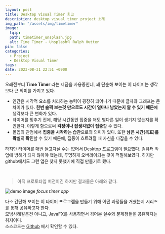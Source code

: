 ```yaml
---
layout: post
title: Desktop Visual Timer 회고
description: desktop visual timer project 소개
img_path: "/assets/img/timetimer"
image:
  lqip:
  path: timetimer_unsplash.jpg
  alt: Time Timer - Unsplash의 Ralph Hutter
pin: false
categories:
  - Project
  - Desktop Visual Timer
tags:
date: 2023-08-31 22:51 +0900
---
```


오래전부터 **Time Timer** 라는 제품을 사용중인데, 꽤 단순해 보이는 이 타이머는 생각보다 큰 의미를 가지고 있다.

- 인간은 시각적 요소를 처리하는 능력이 굉장히 띄어나기 때문에 글자와 그래프는 큰 차이가 있다. **한번 슬쩍 보는것 만으로도 시간이 얼마나 남았는지 알 수 있기 때문**에 생각보다 큰 변화가 있다.
- 타이머를 맞추기 전에, 해당 시간동안 집중을 해도 별다른 일이 생기지 않는지를 확인한다. 이렇게 함으로써 **걱정이나 잡생각없이 집중**할 수 있다.
- 몰입의 관점에서 **집중을 시작하는 습관**으로의 의미가 있다. 또한 **남은 시간(목표)를 확실히 확인**할 수 있기 때문에, 집중이 흐트려질 때 자신을 다잡을 수 있다.

하지만 타이머를 매번 들고다닐 수는 없어서 Desktop 프로그램이 필요했다. 컴퓨터 작업에 방해가 되지 않아야 했는데, 투명하게 오버레이되는 것이 적절해보였다. 하지만 github에서도 그런 앱은 찾지 못했기에 직접 만들기로 했다.

<br/>

> 아직 프로토타입 버전이긴 하지만 결과물은 아래와 같다.

![demo image](demo.gif)
_focus timer app_

다소 간단해 보이는 이 타이머 프로그램을 만들기 위해 어떤 과정들을 거쳤는지 시리즈를 통해 공유하고자 한다.  
모범사례같은건 아니고, JavaFX를 사용하면서 겪어본 실수와 문제점들을 공유하자는 취지이다.  
소스코드는 [Github](https://github.com/songi255/focus-timer) 에서 확인할 수 있다.
